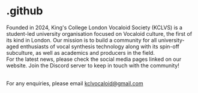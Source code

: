 # .github
Founded in 2024, King's College London Vocaloid Society (KCLVS) is a student-led university organisation focused on Vocaloid culture, the first of its kind in London. Our mission is to build a community for all university-aged enthusiasts of vocal synthesis technology along with its spin-off subculture, as well as academics and producers in the field.<br/>
For the latest news, please check the social media pages linked on our website. Join the Discord server to keep in touch with the community!<br/><br/>

For any enquiries, please email kclvocaloid@gmail.com
